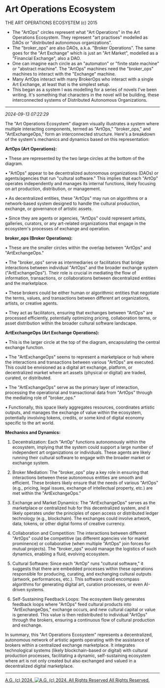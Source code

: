# Art Operations Ecosystem
THE ART OPERATIONS ECOSYSTEM (c) 2015

* The "ArtOps" circles represent what  "Art Operations" in the Art Operations Ecosystem. They represent "art practises" modelled as DAOs or "distributed autonomous organizations".
* The "broker_ops" are also DAOs, a.k.a. "Broker Operations". The same goes for the "Art Exchange" which is just an "Art Market", modelled as a "Financial Exchange", also a DAO.
* One can imagine each circle as an "automaton" or "finite state machine" or "abstract machine". The "ArtOps" machines need the "broker_ops" machines to interact with the "Exchange" machine.
* Many ArtOps interact with many BrokerOps who interact with a single Art Exchange, at least that is the simplest setup.
* This began as a system I was modelling for a series of novels I've been writing. It's something that characters in the novel will be building, these interconnected systems of Distributed Autonomous Organizations.

- - - - - - -

*2024-09-13 07:22:29*

The "Art Operations Ecosystem" diagram visually illustrates a system where multiple interacting components, termed as "ArtOps," "broker_ops," and "ArtExchangeOps," form an interconnected structure. Here's a breakdown of the system's mechanics and dynamics based on this representation:

__ArtOps (Art Operations):__

  • These are represented by the two large circles at the bottom of the diagram.
  
  • "ArtOps" appear to be decentralized autonomous organizations (DAOs) or agents/agencies that run "cultural software." This implies that each "ArtOp" operates independently and manages its internal functions, likely focusing on art production, distribution, or management.
  
  • As decentralized entities, these "ArtOps" may run on algorithms or a network-based system designed to handle the cultural production, exchange, or governance of artistic assets.
  
  • Since they are agents or agencies, "ArtOps" could represent artists, galleries, curators, or any art-related organizations that engage in the ecosystem's processes of exchange and operation.

__broker_ops (Broker Operations):__

  • These are the smaller circles within the overlap between "ArtOps" and "ArtExchangeOps."
  
  • The "broker_ops" serve as intermediaries or facilitators that bridge interactions between individual "ArtOps" and the broader exchange system ("ArtExchangeOps"). Their role is crucial in mediating the flow of information, transactions, or collaborations between decentralized entities and the marketplace.
  
  • These brokers could be either human or algorithmic entities that negotiate the terms, values, and transactions between different art organizations, artists, or creative agents.
  
  • They act as facilitators, ensuring that exchanges between "ArtOps" are processed efficiently, potentially optimizing pricing, collaboration terms, or asset distribution within the broader cultural software landscape.

__ArtExchangeOps (Art Exchange Operations):__

  • This is the larger circle at the top of the diagram, encapsulating the central exchange function.
  
  • The "ArtExchangeOps" seems to represent a marketplace or hub where the interactions and transactions between various "ArtOps" are executed. This could be envisioned as a digital art exchange, platform, or decentralized market where art assets (physical or digital) are traded, curated, or distributed.
  
  • The "ArtExchangeOps" serve as the primary layer of interaction, processing the operational and transactional data from "ArtOps" through the mediating role of "broker_ops."
  
  • Functionally, this space likely aggregates resources, coordinates artistic outputs, and manages the exchange of value within the ecosystem, potentially involving tokens, credits, or some kind of digital economy specific to the art world.

__Mechanics and Dynamics:__

  1. Decentralization: Each "ArtOp" functions autonomously within the ecosystem, implying that the system could support a large number of independent art organizations or individuals. These agents are likely running their cultural software to engage with the broader market or exchange system.

  2. Broker Mediation: The "broker_ops" play a key role in ensuring that interactions between these autonomous entities are smooth and efficient. These brokers likely ensure that the needs of various "ArtOps" (e.g., pricing, legal issues, exchange of intellectual property, etc.) are met within the "ArtExchangeOps."

  3. Exchange and Market Dynamics: The "ArtExchangeOps" serves as the marketplace or centralized hub for this decentralized system, and it likely operates under the principles of open access or distributed ledger technology (e.g., blockchain). The exchanges could involve artwork, data, tokens, or other digital forms of creative currency.

  4. Collaboration and Competition: The interactions between different "ArtOps" could be competitive (as different agencies vie for market prominence) or collaborative (when multiple "ArtOps" join forces for mutual projects). The "broker_ops" would manage the logistics of such dynamics, enabling a fluid, evolving ecosystem.

  5. Cultural Software: Since each "ArtOp" runs "cultural software," it suggests that there are embedded processes within these operations responsible for producing, curating, and exchanging cultural outputs (artwork, performances, etc.). This software could encompass algorithms for generating digital art, curation processes, or even AI-driven systems.

  6. Self-Sustaining Feedback Loops: The ecosystem likely generates feedback loops where "ArtOps" feed cultural products into "ArtExchangeOps," exchange occurs, and new cultural capital or value is generated. This value is then redistributed to individual "ArtOps" through the brokers, ensuring a continuous flow of cultural production and exchange.

In summary, this "Art Operations Ecosystem" represents a decentralized, autonomous network of artistic agents operating with the assistance of brokers within a centralized exchange marketplace. It integrates technological systems (likely blockchain-based or digital) with cultural production processes, facilitating a dynamic, self-sustaining ecosystem where art is not only created but also exchanged and valued in a decentralized digital marketplace.

- - - - - - -

[A.G. (c) 2024. ![A.G. (c) 2024. All Rights Reserved](https://historiotheque.files.wordpress.com/2016/11/ag_signature_official_2015_50px_cropped.jpg) All Rights Reserved.](http://alexgagnon.com)
